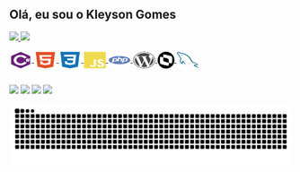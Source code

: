 ## Olá, eu sou o Kleyson Gomes
<!-- Git stats -->
 <div>
  <a href="https://github.com/kleysongomes">
  <img height="180em" src="https://github-readme-stats.vercel.app/api?username=kleysongomes&show_icons=true&theme=dracula&include_all_commits=true&count_private=true"/>
  <img height="180em" src="https://github-readme-stats.vercel.app/api/top-langs/?username=kleysongomes&layout=compact&langs_count=7&theme=dracula"/>
</div>
  
<!-- Liguagens utilizadas -->
<div style="display: inline_block"><br>
  <img align="center" alt="#" height="30" width="40" src="https://github.com/devicons/devicon/blob/master/icons/csharp/csharp-plain.svg">
  <img align="center" alt="#" height="30" width="40" src="https://github.com/devicons/devicon/blob/master/icons/html5/html5-plain.svg">
  <img align="center" alt="#" height="30" width="40" src="https://github.com/devicons/devicon/blob/master/icons/css3/css3-plain.svg">
  <img align="center" alt="#" height="30" width="40" src="https://github.com/devicons/devicon/blob/master/icons/javascript/javascript-plain.svg">
  <img align="center" alt="#" height="30" width="40" src="https://github.com/devicons/devicon/blob/master/icons/php/php-plain.svg">
  <img align="center" alt="#" height="30" width="40" src="https://github.com/devicons/devicon/blob/master/icons/wordpress/wordpress-plain.svg">
  <img align="center" alt="#" height="30" width="30" src="https://github.com/kleysongomes/kleysongomes/blob/main/.github/workflows/download-removebg-preview.png"> 
  <img align="center" alt="#" height="30" width="40" src="https://github.com/devicons/devicon/blob/master/icons/mysql/mysql-plain.svg">
  
</div>
<!-- Linha -->
 
##

<!-- Redes Sociais -->
<div> 
  <a href="https://www.instagram.com/_kleyson/" target="_blank"><img src="https://img.shields.io/badge/-Instagram-%23E4405F?style=for-the-badge&logo=instagram&logoColor=white" target="_blank"></a>
 <a href="https://discord.gg/6JQyH349PK" target="_blank"><img src="https://img.shields.io/badge/Discord-7289DA?style=for-the-badge&logo=discord&logoColor=white" target="_blank"></a> 
  <a href = "mailto:kleysongomes7@gmail.com"><img src="https://img.shields.io/badge/-Gmail-%23333?style=for-the-badge&logo=gmail&logoColor=white" target="_blank"></a>
  <a href="https://www.linkedin.com/in/kleyson-gomes-060a99115/" target="_blank"><img src="https://img.shields.io/badge/-LinkedIn-%230077B5?style=for-the-badge&logo=linkedin&logoColor=white" target="_blank"></a> 
 
<!-- Cobrinha Comendo Commits -->
  
![Snake animation](https://github.com/kleysongomes/kleysongomes/blob/output/github-contribution-grid-snake.svg)
</div>
  
